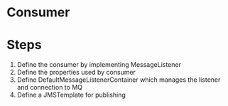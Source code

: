 

Consumer
========

# Steps

1. Define the consumer by implementing MessageListener
1. Define the properties used by consumer
1. Define DefaultMessageListenerContainer which manages the listener and connection to MQ
1. Define a JMSTemplate for publishing